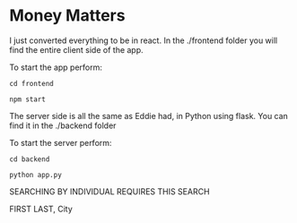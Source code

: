 # Money Matters

I just converted everything to be in react.
In the ./frontend folder you will find the entire client side of the app.

To start the app perform:

    cd frontend

    npm start

The server side is all the same as Eddie had, in Python using flask. You can find it in the ./backend folder

To start the server perform:

    cd backend

    python app.py

SEARCHING BY INDIVIDUAL REQUIRES THIS SEARCH

FIRST LAST, City
